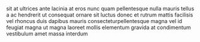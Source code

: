 sit at ultrices ante lacinia at eros nunc quam pellentesque nulla mauris tellus
a ac hendrerit ut consequat ornare sit luctus donec et rutrum mattis facilisis
vel rhoncus duis dapibus mauris consecteturpellentesque magna vel id feugiat
magna ut magna laoreet mollis elementum gravida at condimentum vestibulum amet
massa interdum